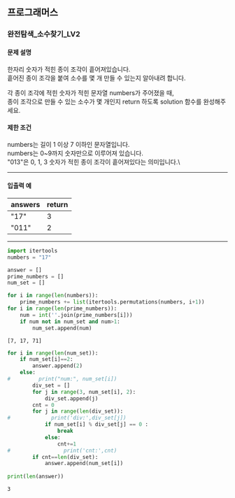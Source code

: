 ## 프로그래머스
### 완전탐색_소수찾기_LV2

#### 문제 설명

한자리 숫자가 적힌 종이 조각이 흩어져있습니다.\
흩어진 종이 조각을 붙여 소수를 몇 개 만들 수 있는지 알아내려 합니다.

각 종이 조각에 적힌 숫자가 적힌 문자열 numbers가 주어졌을 때,\
종이 조각으로 만들 수 있는 소수가 몇 개인지 return 하도록 solution 함수를 완성해주세요.

#### 제한 조건

numbers는 길이 1 이상 7 이하인 문자열입니다.\
numbers는 0~9까지 숫자만으로 이루어져 있습니다.\
"013"은 0, 1, 3 숫자가 적힌 종이 조각이 흩어져있다는 의미입니다.\

---

#### 입출력 예

|answers|return|
|---|--|
"17"|3
"011"|2

---


```python
import itertools
numbers = "17"
```


```python
answer = []
prime_numbers = [] 
num_set = [] 

for i in range(len(numbers)):
    prime_numbers += list(itertools.permutations(numbers, i+1))
for i in range(len(prime_numbers)):
    num = int(''.join(prime_numbers[i]))
    if num not in num_set and num>1:
        num_set.append(num)
```




    [7, 17, 71]




```python
for i in range(len(num_set)):
    if num_set[i]==2:
        answer.append(2)
    else:
#         print("num:", num_set[i])
        div_set = [] 
        for j in range(3, num_set[i], 2):
            div_set.append(j)
        cnt = 0 
        for j in range(len(div_set)):
#             print('div:',div_set[j])
            if num_set[i] % div_set[j] == 0 :
                break
            else:
                cnt+=1
#                 print('cnt:',cnt)
        if cnt==len(div_set):
            answer.append(num_set[i])
            
print(len(answer))
```

    3
    


```python

```


```python

```
